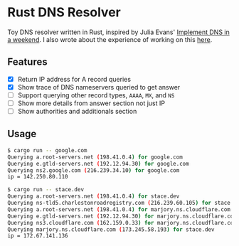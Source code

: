 # Rust DNS Resolver

Toy DNS resolver written in Rust, inspired by Julia Evans' [Implement DNS in a
weekend](https://implement-dns.wizardzines.com). I also wrote about the
experience of working on this [here](https://stace.dev/writing-a-dns-resolver/).

## Features
- [x] Return IP address for A record queries
- [x] Show trace of DNS nameservers queried to get answer
- [ ] Support querying other record types, `AAAA`, `MX`, and `NS`
- [ ] Show more details from answer section not just IP
- [ ] Show authorities and additionals section

## Usage

```bash
$ cargo run -- google.com
Querying a.root-servers.net (198.41.0.4) for google.com
Querying e.gtld-servers.net (192.12.94.30) for google.com
Querying ns2.google.com (216.239.34.10) for google.com
ip = 142.250.80.110

$ cargo run -- stace.dev
Querying a.root-servers.net (198.41.0.4) for stace.dev
Querying ns-tld5.charlestonroadregistry.com (216.239.60.105) for stace.dev
Querying a.root-servers.net (198.41.0.4) for marjory.ns.cloudflare.com
Querying e.gtld-servers.net (192.12.94.30) for marjory.ns.cloudflare.com
Querying ns3.cloudflare.com (162.159.0.33) for marjory.ns.cloudflare.com
Querying marjory.ns.cloudflare.com (173.245.58.193) for stace.dev
ip = 172.67.141.136
```
